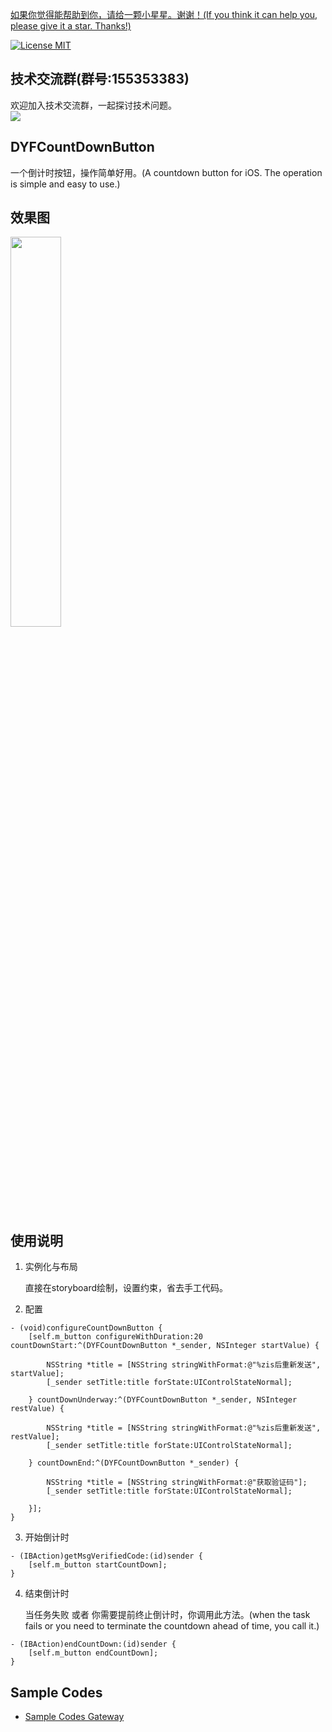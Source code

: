 [如果你觉得能帮助到你，请给一颗小星星。谢谢！(If you think it can help you, please give it a star. Thanks!)](https://github.com/dgynfi/DYFCountDownButton)

[![License MIT](https://img.shields.io/badge/license-MIT-green.svg?style=flat)](LICENSE)&nbsp;

## 技术交流群(群号:155353383) 

欢迎加入技术交流群，一起探讨技术问题。<br />
![](https://github.com/dgynfi/DYFCountDownButton/raw/master/images/qq155353383.jpg)

## DYFCountDownButton

一个倒计时按钮，操作简单好用。(A countdown button for iOS. The operation is simple and easy to use.)

## 效果图

<div align=left>
<img src="https://github.com/dgynfi/DYFCountDownButton/raw/master/images/CountDownButtonPreview.gif" width="40%" />
</div>

## 使用说明

1. 实例化与布局

    直接在storyboard绘制，设置约束，省去手工代码。

2. 配置

```ObjC
- (void)configureCountDownButton {
    [self.m_button configureWithDuration:20 countDownStart:^(DYFCountDownButton *_sender, NSInteger startValue) {

        NSString *title = [NSString stringWithFormat:@"%zis后重新发送", startValue];
        [_sender setTitle:title forState:UIControlStateNormal];

    } countDownUnderway:^(DYFCountDownButton *_sender, NSInteger restValue) {

        NSString *title = [NSString stringWithFormat:@"%zis后重新发送", restValue];
        [_sender setTitle:title forState:UIControlStateNormal];

    } countDownEnd:^(DYFCountDownButton *_sender) {

        NSString *title = [NSString stringWithFormat:@"获取验证码"];
        [_sender setTitle:title forState:UIControlStateNormal];

    }];
}
```

3. 开始倒计时

```ObjC
- (IBAction)getMsgVerifiedCode:(id)sender {
    [self.m_button startCountDown];
}
```

4. 结束倒计时

    当任务失败 或者 你需要提前终止倒计时，你调用此方法。(when the task fails or you need to terminate the countdown ahead of time, you call it.)
  
```ObjC
- (IBAction)endCountDown:(id)sender {
    [self.m_button endCountDown];
}
```

## Sample Codes

- [Sample Codes Gateway](https://github.com/dgynfi/DYFCountDownButton/blob/master/Basic%20Files/ViewController.m)
